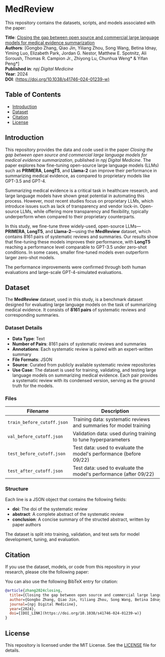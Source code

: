 # MedReview

This repository contains the datasets, scripts, and models associated with the paper:

**Title**: [Closing the gap between open source and commercial large language models for medical evidence summarization](https://www.nature.com/articles/s41746-024-01239-w)  
**Authors**: [Gongbo Zhang, Qiao Jin, Yiliang Zhou, Song Wang, Betina Idnay, Yiming Luo, Elizabeth Park, Jordan G. Nestor, Matthew E. Spotnitz, Ali Soroush, Thomas R. Campion Jr., Zhiyong Lu, Chunhua Weng* & Yifan Peng*]  
**Published in**: *npj Digital Medicine*  
**Year**: 2024  
**DOI**: [(https://doi.org/10.1038/s41746-024-01239-w)]([DOI_LINK](https://doi.org/10.1038/s41746-024-01239-w))

## Table of Contents

- [Introduction](#introduction)
- [Dataset](#dataset)
- [Citation](#citation)
- [License](#license)

## Introduction

This repository provides the data and code used in the paper *Closing the gap between open source and commercial large language models for medical evidence summarization*, published in *npj Digital Medicine*. The paper explores how fine-tuning open-source large language models (LLMs) such as **PRIMERA**, **LongT5**, and **Llama-2** can improve their performance in summarizing medical evidence, as compared to proprietary models like GPT-3.5 and GPT-4.

Summarizing medical evidence is a critical task in healthcare research, and large language models have shown great potential in automating this process. However, most recent studies focus on proprietary LLMs, which introduce issues such as lack of transparency and vendor lock-in. Open-source LLMs, while offering more transparency and flexibility, typically underperform when compared to their proprietary counterparts.

In this study, we fine-tune three widely-used, open-source LLMs—**PRIMERA**, **LongT5**, and **Llama-2**—using the **MedReview** dataset, which contains 8161 pairs of systematic reviews and summaries. Our results show that fine-tuning these models improves their performance, with **LongT5** reaching a performance level comparable to GPT-3.5 under zero-shot conditions. In some cases, smaller fine-tuned models even outperform larger zero-shot models.

The performance improvements were confirmed through both human evaluations and large-scale GPT-4-simulated evaluations.

## Dataset

The **MedReview** dataset, used in this study, is a benchmark dataset designed for evaluating large language models on the task of summarizing medical evidence. It consists of **8161 pairs** of systematic reviews and corresponding summaries.

### Dataset Details

- **Data Type**: Text
- **Number of Pairs**: 8161 pairs of systematic reviews and summaries
- **Annotations**: Each systematic review is paired with an expert-written summary
- **File Formats**: JSON
- **Source**: Curated from publicly available systematic review repositories
- **Use Case**: The dataset is used for training, validating, and testing large language models on summarizing medical evidence. Each pair provides a systematic review with its condensed version, serving as the ground truth for the models.

### Files

| Filename                  | Description                                                     |
|---------------------------|-----------------------------------------------------------------|
| `train_before_cutoff.json` | Training data: systematic reviews and summaries for model training |
| `val_before_cutoff.json`       | Validation data: used during training to tune hyperparameters    |
| `test_before_cutoff.json`       | Test data: used to evaluate the model's performance (before 09/22)    |
| `test_after_cutoff.json`      | Test data: used to evaluate the model's performance (after 09/22)        |


### Structure

Each line is a JSON object that contains the following fields:
- **doi**: The doi of the systematic review
- **abstract**: A complete abstract of the systematic review
- **conclusion**: A concise summary of the structed abstract, written by paper authors

The dataset is split into training, validation, and test sets for model development, tuning, and evaluation.

## Citation

If you use the dataset, models, or code from this repository in your research, please cite the following paper:


You can also use the following BibTeX entry for citation:

```bibtex
@article{zhang2024closing,
  title={Closing the gap between open source and commercial large language models for medical evidence summarization},
  author={Gongbo Zhang, Qiao Jin, Yiliang Zhou, Song Wang, Betina Idnay, Yiming Luo, Elizabeth Park, Jordan G. Nestor, Matthew E. Spotnitz, Ali Soroush, Thomas R. Campion Jr., Zhiyong Lu, Chunhua Weng* & Yifan Peng*},
  journal={npj Digital Medicine},
  year={2024},
  doi={[DOI_LINK](https://doi.org/10.1038/s41746-024-01239-w)}
}
```

## License

This repository is licensed under the MIT License. See the [LICENSE](./LICENSE) file for details.


